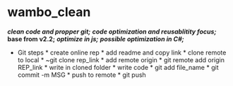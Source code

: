 # wambo_clean
***clean code and propper git;***
***code optimization and reusablitity focus;***
**base from v2.2;**
***optimize in js;***
***possible optimization in C#;***
* Git steps
              * create online rep
              	* add readme and copy link
         	  * clone remote to local
			  	* ~git clone rep_link
			  * add remote origin
			  	* git remote add origin REP_link
			  * write in cloned folder
			  * write code
			  	* git add file_name
				* git commit -m MSG
			  * push to remote
			  	* git push
			